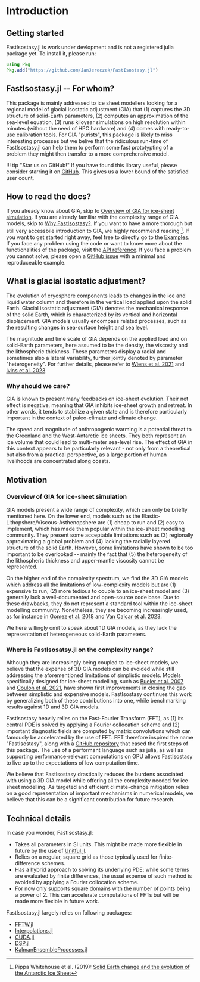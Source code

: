 # Introduction

## Getting started

FastIsostasy.jl is work under devlopment and is not a registered julia package yet. To install it, please run:

```julia
using Pkg
Pkg.add("https://github.com/JanJereczek/FastIsostasy.jl")
```
## FastIsostasy.jl -- For whom?

This package is mainly addressed to ice sheet modellers looking for a regional model of glacial isostatic adjustment (GIA) that (1) captures the 3D structure of solid-Earth parameters, (2) computes an approximation of the sea-level equation, (3) runs kiloyear simulations on high resolution within minutes (without the need of HPC hardware) and (4) comes with ready-to-use calibration tools. For GIA "purists", this package is likely to miss interesting processes but we belive that the ridiculous run-time of FastIsostasy.jl can help them to perform some fast prototypting of a problem they might then transfer to a more comprehensive model.

!!! tip "Star us on GitHub!"
    If you have found this library useful, please consider starring it on [GitHub](https://github.com/JanJereczek/FastIsostasy.jl). This gives us a lower bound of the satisfied user count.

## How to read the docs?

If you already know about GIA, skip to [Overview of GIA for ice-sheet simulation](@ref). If you are already familiar with the complexity range of GIA models, skip to [Why FastIsostasy?](@ref). If you want to have a more thorough but still very accessbile introduction to GIA, we highly recommend reading [^Whitehouse2019]. If you want to get started right away, feel free to directly go to the [Examples](@ref). If you face any problem using the code or want to know more about the functionalities of the package, visit the [API reference](@ref). If you face a problem you cannot solve, please open a [GitHub issue]() with a minimal and reproduceable example.

## What is glacial isostatic adjustment?

The evolution of cryosphere components leads to changes in the ice and liquid water column and therefore in the vertical load applied upon the solid Earth. Glacial isostatic adjustment (GIA) denotes the mechanical response of the solid Earth, which is characterized by its vertical and horizontal displacement. GIA models usually encompass related processes, such as the resulting changes in sea-surface height and sea level.

The magnitude and time scale of GIA depends on the applied load and on solid-Earth parameters, here assumed to be the density, the viscosity and the lithospheric thickness. These parameters display a radial and sometimes also a lateral variability, further jointly denoted by parameter "heterogeneity". For further details, please refer to [Wiens et al. 2021](https://www.lyellcollection.org/doi/full/10.1144/M56-2020-18) and [Ivins et al. 2023](https://www.lyellcollection.org/doi/full/10.1144/M56-2020-19).

### Why should we care?

GIA is known to present many feedbacks on ice-sheet evolution. Their net effect is negative, meaning that GIA inhibits ice-sheet growth and retreat. In other words, it tends to stabilize a given state and is therefore particularly important in the context of paleo-climate and climate change.

The speed and magnitude of anthropogenic warming is a potential threat to the Greenland and the West-Antarctic ice sheets. They both represent an ice volume that could lead to multi-meter sea-level rise. The effect of GIA in this context appears to be particularly relevant - not only from a theoretical but also from a practical perspective, as a large portion of human livelihoods are concentrated along coasts.

## Motivation

### Overview of GIA for ice-sheet simulation

GIA models present a wide range of complexity, which can only be briefly mentioned here. On the lower end, models such as the Elastic-Lithopshere/Viscous-Asthenopshere are (1) cheap to run and (2) easy to implement, which has made them popular within the ice-sheet modelling community. They present some acceptable limitations such as (3) regionally approximating a global problem and (4) lacking the radially layered structure of the solid Earth. However, some limitations have shown to be too important to be overlooked -- mainly the fact that (5) the heterogeneity of the lithospheric thickness and upper-mantle viscosity cannot be represented.

On the higher end of the complexity spectrum, we find the 3D GIA models which address all the limitations of low-complexity models but are (1) expensive to run, (2) more tedious to couple to an ice-sheet model and (3) generally lack a well-documented and open-source code base. Due to these drawbacks, they do not represent a standard tool within the ice-sheet modelling community. Nonetheless, they are becoming increasingly used, as for instance in [Gomez et al. 2018](https://journals.ametsoc.org/view/journals/clim/31/10/jcli-d-17-0352.1.xml?tab_body=pdf) and [Van Calcar et al. 2023](https://egusphere.copernicus.org/preprints/2022/egusphere-2022-1328/).

We here willingly omit to speak about 1D GIA models, as they lack the representation of heterogeneous solid-Earth parameters.

### Where is FastIsosatsy.jl on the complexity range?

Although they are increasingly being coupled to ice-sheet models, we believe that the expense of 3D GIA models can be avoided while still addressing the aforementioned limitations of simplistic models. Models specifically designed for ice-sheet modelling, such as [Bueler et al. 2007](https://www.cambridge.org/core/journals/annals-of-glaciology/article/fast-computation-of-a-viscoelastic-deformable-earth-model-for-icesheet-simulations/C878DBDD01271F6EB7874C9C4125196C) and [Coulon et al. 2021](https://agupubs.onlinelibrary.wiley.com/doi/full/10.1029/2020JF006003), have shown first improvements in closing the gap between simplistic and expensive models. FastIsostasy continues this work by generalizing both of these contributions into one, while benchmarking results against 1D and 3D GIA models.

FastIsostasy heavily relies on the Fast-Fourier Transform (FFT), as (1) its central PDE is solved by applying a Fourier collocation scheme and (2) important diagnostic fields are computed by matrix convolutions which can famously be accelerated by the use of FFT. FFT therefore inspired the name "FastIsostasy", along with a [GitHub repository](https://github.com/bueler/fast-earth) that eased the first steps of this package. The use of a performant language such as julia, as well as supporting performance-relevant computations on GPU allows FastIsostasy to live up to the expectations of low computation time.

We believe that FastIsostasy drastically reduces the burdens associated with using a 3D GIA model while offering all the complexity needed for ice-sheet modelling. As targeted and efficient climate-change mitigation relies on a good representation of important mechanisms in numerical models, we believe that this can be a significant contribution for future research.

## Technical details

In case you wonder, FastIsostasy.jl:

- Takes all parameters in SI units. This might be made more flexible in future by the use of [Unitful.jl]().
- Relies on a regular, square grid as those typically used for finite-difference schemes.
- Has a hybrid approach to solving its underlying PDE: while some terms are evaluated by finite differences, the usual expense of such method is avoided by applying a Fourier collocation scheme.
- For now only supports square domains with the number of points being a power of 2. This can accelerate computations of FFTs but will be made more flexible in future work.

FastIsostasy.jl largely relies on following packages:
- [FFTW.jl](https://github.com/JuliaMath/FFTW.jl)
- [Interpolations.jl](https://github.com/JuliaMath/Interpolations.jl)
- [CUDA.jl](https://github.com/JuliaGPU/CUDA.jl)
- [DSP.jl](https://github.com/JuliaDSP/DSP.jl)
- [KalmanEnsembleProcesses.jl](https://github.com/CliMA/EnsembleKalmanProcesses.jl)

[^Whitehouse2019]:
    Pippa Whitehouse et al. (2019): [Solid Earth change and the evolution of the Antarctic Ice Sheet](https://esurf.copernicus.org/articles/6/401/2018/)

[^Wiens2021]:
    Douglas Wiens et al. (2021): [The seismic structure of the Antarctic upper mantle](https://esurf.copernicus.org/articles/6/401/2018/)

[^Ivins2023]:
    Erik Ivins et al. (2023): [Antarctic upper mantle rheology](https://www.lyellcollection.org/doi/full/10.1144/M56-2020-19)

[^Gomez2018]:
    Natalya Gomez et al. (2018): [A Coupled Ice Sheet–Sea Level Model Incorporating 3D Earth Structure: Variations in Antarctica during the Last Deglacial Retreat](https://journals.ametsoc.org/view/journals/clim/31/10/jcli-d-17-0352.1.xml?tab_body=pdf)

[^VanCalcar2023]:
    Caroline van Calcar et al. (2023): [Simulation of a fully coupled 3D GIA - ice-sheet model for the Antarctic Ice Sheet over a glacial cycle](https://egusphere.copernicus.org/preprints/2022/egusphere-2022-1328/)

[^Bueler2007]:
    Ed Bueler et al. (2007): [Fast computation of a viscoelastic deformable Earth model for ice-sheet simulations](https://www.cambridge.org/core/journals/annals-of-glaciology/article/fast-computation-of-a-viscoelastic-deformable-earth-model-for-icesheet-simulations/C878DBDD01271F6EB7874C9C4125196C)

[^Coulon2021]:
    Violaine Coulon et al. (2021): [Contrasting Response of West and East Antarctic Ice Sheets to Glacial Isostatic Adjustment](https://agupubs.onlinelibrary.wiley.com/doi/full/10.1029/2020JF006003)

[^Goelzer2020]:
    Heiko Goelzer et al. (2020): [Brief communication: On calculating the sea-level contribution in marine ice-sheet models](https://tc.copernicus.org/articles/14/833/2020/)

[^Snyder1987]:
    John Snyder (1987): [Map projections -- A working manual](https://pubs.er.usgs.gov/publication/pp1395)
